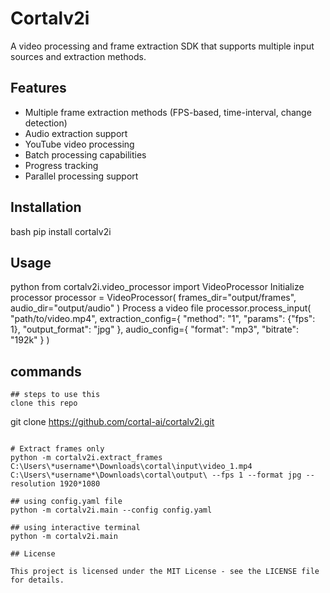 # Cortalv2i

A video processing and frame extraction SDK that supports multiple input sources and extraction methods.

## Features

- Multiple frame extraction methods (FPS-based, time-interval, change detection)
- Audio extraction support
- YouTube video processing
- Batch processing capabilities
- Progress tracking
- Parallel processing support

## Installation

bash
pip install cortalv2i
## Usage
python
from cortalv2i.video_processor import VideoProcessor
Initialize processor
processor = VideoProcessor(
frames_dir="output/frames",
audio_dir="output/audio"
)
Process a video file
processor.process_input(
"path/to/video.mp4",
extraction_config={
"method": "1",
"params": {"fps": 1},
"output_format": "jpg"
},
audio_config={
"format": "mp3",
"bitrate": "192k"
}
)

## commands
```
## steps to use this
clone this repo 
```
git clone https://github.com/cortal-ai/cortalv2i.git
```

# Extract frames only
python -m cortalv2i.extract_frames C:\Users\*username*\Downloads\cortal\input\video_1.mp4 C:\Users\*username*\Downloads\cortal\output\ --fps 1 --format jpg --resolution 1920*1080

## using config.yaml file
python -m cortalv2i.main --config config.yaml

## using interactive terminal
python -m cortalv2i.main

## License

This project is licensed under the MIT License - see the LICENSE file for details.